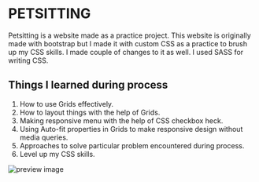 # PETSITTING

Petsitting is a website made as a practice project. This website is originally made with bootstrap but I made it with custom CSS as a practice to brush up my CSS skills. I made couple of changes to it as well. I used SASS for writing CSS.

## Things I learned during process

1. How to use Grids effectively.
2. How to layout things with the help of Grids.
3. Making responsive menu with the help of CSS checkbox heck.
4. Using Auto-fit properties in Grids to make responsive design without media queries.
5. Approaches to solve particular problem encountered during process.
6. Level up my CSS skills.

<img src="petsitting.png" alt="preview image">
